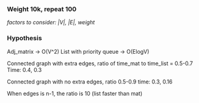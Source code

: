 ### Weight 10k, repeat 100

*factors to consider: |V|, |E|, weight*

### Hypothesis
Adj_matrix -> O(V^2)
List with priority queue -> O(ElogV)

Connected graph with extra edges, ratio of time_mat to time_list = 0.5-0.7
Time: 0.4, 0.3

Connected graph with no extra edges, ratio 0.5-0.9
time: 0.3, 0.16

When edges is n-1, the ratio is 10 (list faster than mat)